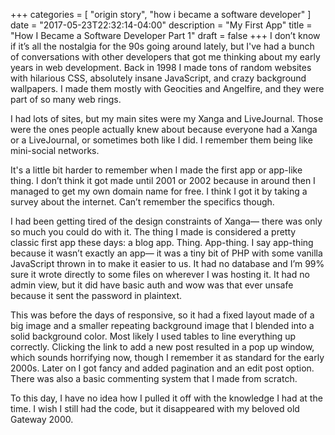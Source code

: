 +++
categories = [ "origin story", "how i became a software developer" ]
date = "2017-05-23T22:32:14-04:00"
description = "My First App"
title = "How I Became a Software Developer Part 1"
draft = false
+++
I don’t know if it’s all the nostalgia for the 90s going around lately, but I've had a bunch of conversations with other developers that got me thinking about my early years in web development. Back in 1998 I made tons of random websites with hilarious CSS, absolutely insane JavaScript, and crazy background wallpapers. I made them mostly with Geocities and Angelfire, and they were part of so many web rings.

I had lots of sites, but my main sites were my Xanga and LiveJournal. Those were the ones people actually knew about because everyone had a Xanga or a LiveJournal, or sometimes both like I did. I remember them being like mini-social networks.

It's a little bit harder to remember when I made the first app or app-like thing. I don’t think it got made until 2001 or 2002 because in around then I  managed to get my own domain name for free. I think I got it by taking a survey about the internet. Can’t remember the specifics though. 

I had been getting tired of the design constraints of Xanga— there was only so much you could do with it. The thing I made is considered a pretty classic first app these days: a blog app. Thing. App-thing. I say app-thing because it wasn’t exactly an app— it was a tiny bit of PHP with some vanilla JavaScript thrown in to make it easier to us. It had no database and I’m 99% sure it wrote directly to some files on wherever I was hosting it. It had no admin view, but it did have basic auth and wow was that ever unsafe because it sent the password in plaintext. 

This was before the days of responsive, so it had a fixed layout made of a big image and a smaller repeating background image that I blended into a solid background color. Most likely I used tables to line everything up correctly. Clicking the link to add a new post resulted in a pop up window, which sounds horrifying now, though I remember it as standard for the early 2000s. Later on I got fancy and added pagination and an edit post option. There was also a basic commenting system that I made from scratch.

To this day, I have no idea how I pulled it off with the knowledge I had at the time. I wish I still had the code, but it disappeared with my beloved old Gateway 2000.
